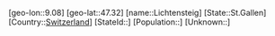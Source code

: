 ﻿---
location: [47.32,9.08]
type: City
tags:
- geo/City


SpocWebEntityId: 31982
isDeleted: false
confidential: public

---
[geo-lon::9.08]
[geo-lat::47.32]
[name::Lichtensteig]
[State::St.Gallen]
[Country::[Switzerland](geo/Continent/Europe/Switzerland.md)]
[StateId::]
[Population::]
[Unknown::]

